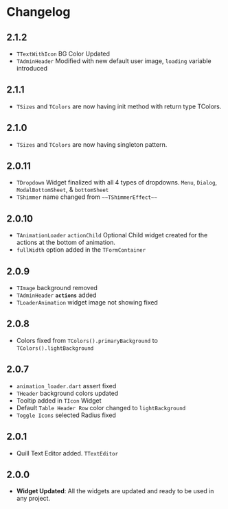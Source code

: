# Changelog

## 2.1.2
- `TTextWithIcon` BG Color Updated
- `TAdminHeader` Modified with new default user image, `loading` variable introduced

## 2.1.1
- `TSizes` and `TColors` are now having init method with return type TColors.

## 2.1.0
- `TSizes` and `TColors` are now having singleton pattern.

## 2.0.11
- `TDropdown` Widget finalized with all 4 types of dropdowns. `Menu`, `Dialog`, `ModalBottomSheet`, & `bottomSheet`
- `TShimmer` name changed from `~~TShimmerEffect~~`

## 2.0.10
- `TAnimationLoader` `actionChild` Optional Child widget created for the actions at the bottom of animation.
- `fullWidth` option added in the `TFormContainer`

## 2.0.9
- `TImage` background removed
- `TAdminHeader` **`actions`** added
- `TLoaderAnimation` widget image not showing fixed

## 2.0.8
- Colors fixed from `TColors().primaryBackground` to `TColors().lightBackground`

## 2.0.7
- `animation_loader.dart` assert fixed
- `THeader` background colors updated
- Tooltip added in `TIcon` Widget
- Default `Table Header Row` color changed to `lightBackground`
- `Toggle Icons` selected Radius fixed

## 2.0.1
- Quill Text Editor added. `TTextEditor`
## 2.0.0
- **Widget Updated**: All the widgets are updated and ready to be used in any project.